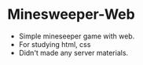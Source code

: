 # Minesweeper-Web
- Simple mineseeper game with web.
- For studying html, css
- Didn't made any server materials.
